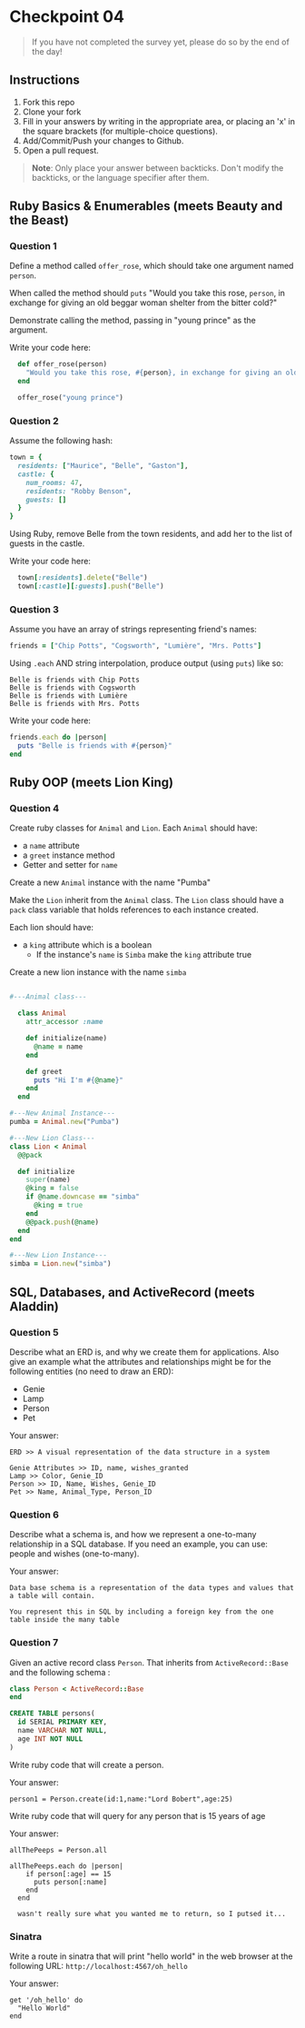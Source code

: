 # Checkpoint 04

> If you have not completed the survey yet,
please do so by the end of the day!

## Instructions

1. Fork this repo
2. Clone your fork
3. Fill in your answers by writing in the appropriate area, or placing an 'x' in
the square brackets (for multiple-choice questions).
4. Add/Commit/Push your changes to Github.
5. Open a pull request.

> **Note**: Only place your answer between backticks. Don't modify the backticks,
or the language specifier after them.

## Ruby Basics & Enumerables (meets Beauty and the Beast)

### Question 1

Define a method called `offer_rose`, which should take one argument named `person`.

When called the method should `puts` "Would you take this rose, `person`, in exchange for giving an old beggar woman shelter from the bitter cold?"

Demonstrate calling the method, passing in "young prince" as the argument.

Write your code here:
```ruby
  def offer_rose(person)
    "Would you take this rose, #{person}, in exchange for giving an old beggar woman shelter from the bitter cold?"
  end

  offer_rose("young prince")
```

### Question 2

Assume the following hash:

```ruby
town = {
  residents: ["Maurice", "Belle", "Gaston"],
  castle: {
    num_rooms: 47,
    residents: "Robby Benson",
    guests: []
  }
}
```

Using Ruby, remove Belle from the town residents, and
add her to the list of guests in the castle.

Write your code here:
```ruby
  town[:residents].delete("Belle")
  town[:castle][:guests].push("Belle")
```

### Question 3

Assume you have an array of strings representing friend's names:

```ruby
friends = ["Chip Potts", "Cogsworth", "Lumière", "Mrs. Potts"]
```

Using `.each` AND string interpolation, produce output (using `puts`) like so:

```
Belle is friends with Chip Potts
Belle is friends with Cogsworth
Belle is friends with Lumière
Belle is friends with Mrs. Potts
```

Write your code here:
```ruby
friends.each do |person|
  puts "Belle is friends with #{person}"
end
```
## Ruby OOP (meets Lion King)

### Question 4

Create ruby classes for `Animal` and `Lion`.
Each `Animal` should have:

- a `name` attribute
- a `greet` instance method
- Getter and setter for `name`

Create a new `Animal` instance with the name "Pumba"

Make the `Lion` inherit from the `Animal` class.
The `Lion` class should have a `pack` class variable that holds references to each instance created.

Each lion should have:
- a `king` attribute which is a boolean
  - If the instance's `name` is `Simba` make the `king` attribute true

Create a new lion instance with the name `simba`

```ruby

#---Animal class---

  class Animal
    attr_accessor :name

    def initialize(name)
      @name = name
    end

    def greet
      puts "Hi I'm #{@name}"
    end
  end

#---New Animal Instance---
pumba = Animal.new("Pumba")

#---New Lion Class---
class Lion < Animal
  @@pack

  def initialize
    super(name)
    @king = false
    if @name.downcase == "simba"
      @king = true
    end
    @@pack.push(@name)
  end
end

#---New Lion Instance---
simba = Lion.new("simba")
```

## SQL, Databases, and ActiveRecord (meets Aladdin)

### Question 5

Describe what an ERD is, and why we create them for applications. Also give an
example what the attributes and relationships might be for the following
entities (no need to draw an ERD):
* Genie
* Lamp
* Person
* Pet

Your answer:
```
ERD >> A visual representation of the data structure in a system

Genie Attributes >> ID, name, wishes_granted
Lamp >> Color, Genie_ID
Person >> ID, Name, Wishes, Genie_ID
Pet >> Name, Animal_Type, Person_ID
```

### Question 6

Describe what a schema is, and how we represent a one-to-many relationship in a
SQL database. If you need an example, you can use: people and wishes
(one-to-many).

Your answer:
```
Data base schema is a representation of the data types and values that a table will contain.

You represent this in SQL by including a foreign key from the one table inside the many table
```

### Question 7

Given an active record class `Person`. That inherits from `ActiveRecord::Base` and the following schema :
```ruby
class Person < ActiveRecord::Base
end
```

```sql
CREATE TABLE persons(
  id SERIAL PRIMARY KEY,
  name VARCHAR NOT NULL,
  age INT NOT NULL
)
```

Write ruby code that will create a person.

Your answer:
```
person1 = Person.create(id:1,name:"Lord Bobert",age:25)
```

Write ruby code that will query for any person that is 15 years of age

Your answer:
```
allThePeeps = Person.all

allThePeeps.each do |person|
    if person[:age] == 15
      puts person[:name]
    end
  end

  wasn't really sure what you wanted me to return, so I putsed it...
```

### Sinatra

Write a route in sinatra that will print "hello world" in the web browser at the following URL: `http://localhost:4567/oh_hello`

Your answer:
```
get '/oh_hello' do
  "Hello World"
end
```
